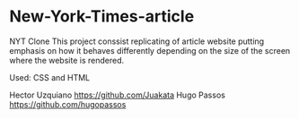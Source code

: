 # New-York-Times-article
NYT Clone
This project conssist replicating of article website putting emphasis on how it behaves
differently depending on the size of the screen where the website is rendered.

Used:
CSS and HTML

Hector Uzquiano https://github.com/Juakata
Hugo Passos https://github.com/hugopassos
